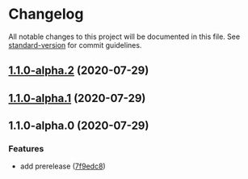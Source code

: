 # Changelog

All notable changes to this project will be documented in this file. See [standard-version](https://github.com/conventional-changelog/standard-version) for commit guidelines.

## [1.1.0-alpha.2](https://github.com/kukuxi/testlog/compare/v1.1.0-alpha.1...v1.1.0-alpha.2) (2020-07-29)

## [1.1.0-alpha.1](https://github.com/kukuxi/testlog/compare/v1.1.0-alpha.0...v1.1.0-alpha.1) (2020-07-29)

## 1.1.0-alpha.0 (2020-07-29)


### Features

* add prerelease ([7f9edc8](https://github.com/kukuxi/testlog/commit/7f9edc8f0313aa191d65419a37605ceb93983cbb))
